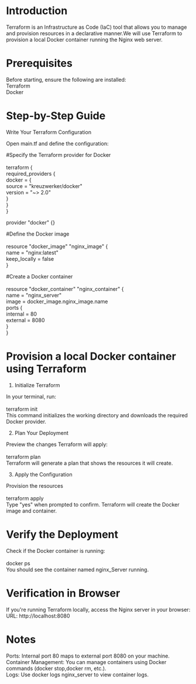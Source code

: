 # Introduction<br>

Terraform is an Infrastructure as Code (IaC) tool that allows you to manage and provision resources in a declarative manner.We will use Terraform to provision a local Docker container running the Nginx web server.<br>

# Prerequisites<br>

Before starting, ensure the following are installed:<br>
Terraform<br>
Docker<br>

# Step-by-Step Guide<br>

Write Your Terraform Configuration<br>

Open main.tf and define the configuration:<br>

#Specify the Terraform provider for Docker<br><br>
 terraform {<br>
   required_providers {<br>
     docker = {<br>
      source  = "kreuzwerker/docker"<br>
      version = "~> 2.0"<br>
    }<br>
  }<br>
}<br>

provider "docker" {}<br>

 #Define the Docker image<br><br>
resource "docker_image" "nginx_image" {<br>
  name         = "nginx:latest"<br>
  keep_locally = false<br>
}<br>

#Create a Docker container<br><br>
resource "docker_container" "nginx_container" {<br>
  name  = "nginx_server"<br>
  image = docker_image.nginx_image.name<br>
  ports {<br>
    internal = 80<br>
    external = 8080<br>
  }<br>
}<br>

# Provision a local Docker container using Terraform<br>

1) Initialize Terraform<br>

In your terminal, run:<br><br>
    terraform init<br>
This command initializes the working directory and downloads the required Docker provider.<br>

2) Plan Your Deployment<br>

Preview the changes Terraform will apply:<br><br>
  terraform plan<br>
Terraform will generate a plan that shows the resources it will create.<br>

3) Apply the Configuration<br>

Provision the resources<br><br>
  terraform apply<br>
Type "yes" when prompted to confirm. Terraform will create the Docker image and container.<br>

# Verify the Deployment<br>

Check if the Docker container is running:<br><br>
   docker ps<br>
You should see the container named nginx_Server running.<br>

# Verification in Browser<br>

If you're running Terraform locally, access the Nginx server in your browser:<br>
URL: http://localhost:8080<br>

# Notes<br>

Ports: Internal port 80 maps to external port 8080 on your machine.<br>
Container Management: You can manage containers using Docker commands (docker stop,docker rm, etc.).<br>
Logs: Use docker logs nginx_server to view container logs.<br>
